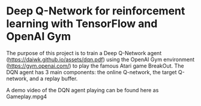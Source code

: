 # Deep Q-Network for reinforcement learning with TensorFlow and OpenAI Gym
The purpose of this project is to train a Deep Q-Network agent (https://daiwk.github.io/assets/dqn.pdf) using the OpenAI Gym environment (https://gym.openai.com/) to play the famous Atari game BreakOut.
The DQN agent has 3 main components: the online Q-network, the target Q-network, and a replay buffer.

A demo video of the DQN agent playing can be found here as Gameplay.mpg4
